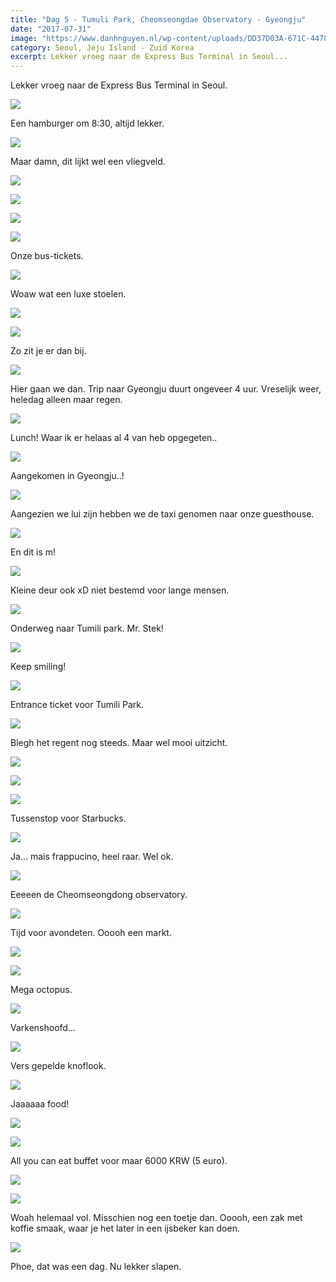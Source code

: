 ```yaml
---
title: "Dag 5 - Tumuli Park, Cheomseongdae Observatory - Gyeongju"
date: "2017-07-31"
image: "https://www.danhnguyen.nl/wp-content/uploads/DD37D03A-671C-4478-9A7E-63948807E641-700x394.jpg"
category: Seoul, Jeju Island - Zuid Korea
excerpt: Lekker vroeg naar de Express Bus Terminal in Seoul...
---
```


Lekker vroeg naar de Express Bus Terminal in Seoul.

![](/uploads/BC0FABF7-1406-4F4B-94D2-5CCA131D0FB8-700x394.jpg)

Een hamburger om 8:30, altijd lekker.

![](/uploads/3A27B3D1-054F-4CA1-A89C-C9506FB61D71-700x394.jpg)

Maar damn, dit lijkt wel een vliegveld.

![](/uploads/D2F49E5F-05C9-446A-80D2-E9E09F876634-700x394.jpg)

![](/uploads/95E7C66F-0B7C-4675-9E32-962A51F8A464-700x394.jpg)

![](/uploads/2890DD9C-80C1-4E82-A8D9-D2E79A58A8AD-700x394.jpg)

![](/uploads/FB7A147D-C146-4AFA-A64F-C91AF203DA86-700x394.jpg)

Onze bus-tickets.

![](/uploads/196C9C64-CF58-4982-8D8A-CFC59C26776E-700x394.jpg)

Woaw wat een luxe stoelen.

![](/uploads/C4B663E1-41EC-4AB8-8220-AD158F660B5B-700x394.jpg)

![](/uploads/50F55292-E082-43FF-AE15-0E3535059CB7-700x394.jpg)

Zo zit je er dan bij.

![](/uploads/8A1AFDF8-9593-4205-8B87-F89E6EBA2B31-700x394.jpg)

Hier gaan we dan. Trip naar Gyeongju duurt ongeveer 4 uur. Vreselijk weer, heledag alleen maar regen.

![](/uploads/861DC35E-285F-4E2A-AAF2-1B365621F7B9-700x394.jpg)

Lunch! Waar ik er helaas al 4 van heb opgegeten..

![](/uploads/DEB9401C-B2E1-46C9-8C33-D95CD0C21B66-700x394.jpg)

Aangekomen in Gyeongju..!

![](/uploads/A1BF07A0-2543-488F-8194-9F0E9D320BE4-700x394.jpg)

Aangezien we lui zijn hebben we de taxi genomen naar onze guesthouse.

![](/uploads/3D929B93-FEC6-498A-B44D-275074C23067-700x394.jpg)

En dit is m!

![](/uploads/4A5B8D25-28DF-4D3B-955C-A7643AD0D660-700x394.jpg)

Kleine deur ook xD niet bestemd voor lange mensen.

![](/uploads/8111D1C8-3D3D-4F7B-B373-ED6CF9628FD5-700x394.jpg)

Onderweg naar Tumili park. Mr. Stek!

![](/uploads/BB126099-DEBD-40ED-AC95-11CA3EC14C8A-700x394.jpg)

Keep smiling!

![](/uploads/5AEBCA40-BD27-4C7E-8F27-07570FB4E479-700x394.jpg)

Entrance ticket voor Tumili Park.

![](/uploads/D2CD5D57-FAD3-489E-B1E7-5D82BE786731-700x394.jpg)

Blegh het regent nog steeds. Maar wel mooi uitzicht.

![](/uploads/AFC1A0EE-3A13-4ABA-9D9D-5454C47E6A16-700x394.jpg)

![](/uploads/C7C74238-A131-4517-BC5D-F3B51A463330-700x394.jpg)

![](/uploads/0EBB8F20-9046-49A6-914D-AAB1A2C78470-700x394.jpg)

Tussenstop voor Starbucks.

![](/uploads/5C0C0665-5B79-4BFD-A55C-3284D3B0268C-700x394.jpg)

Ja... mais frappucino, heel raar. Wel ok.

![](/uploads/F118B313-4E7E-4929-82D5-586F444F3931-e1502704601957-700x868.jpg)

Eeeeen de Cheomseongdong observatory.

![](/uploads/7D4EA17A-007B-450A-9DA9-31415BB5A849-700x394.jpg)

Tijd voor avondeten. Ooooh een markt.

![](/uploads/4043743D-DC71-40E9-A7C2-24DF5AD7642D-700x394.jpg)

![](/uploads/CAD426BD-C76D-487F-B1DC-9AF016AE742A-700x394.jpg)

Mega octopus.

![](/uploads/AB63BAEB-5025-462E-9723-ABFFFF986F72-700x394.jpg)

Varkenshoofd...

![](/uploads/32103E73-4ECD-46AE-A388-33933537EB6D-700x394.jpg)

Vers gepelde knoflook.

![](/uploads/D5079122-A926-49B6-98D1-D73DCC3CA37B-700x394.jpg)

Jaaaaaa food!

![](/uploads/A4225DF0-3B38-41C0-8D57-1B2DFE96943E-700x394.jpg)

![](/uploads/CEA34125-E5A5-4B81-A000-4F2ECF92B4A2-700x394.jpg)

All you can eat buffet voor maar 6000 KRW (5 euro).

![](/uploads/4C718FD2-04D3-4585-87BC-59302A7C8B4A-700x394.jpg)

![](/uploads/FE8D01C8-7E25-4F7C-A57E-00B639449525-700x394.jpg)

Woah helemaal vol. Misschien nog een toetje dan. Ooooh, een zak met koffie smaak, waar je het later in een ijsbeker kan doen.

![](/uploads/59B8C6CB-E390-44E5-8B6D-E102040E8CDB-700x394.jpg)

Phoe, dat was een dag. Nu lekker slapen.

